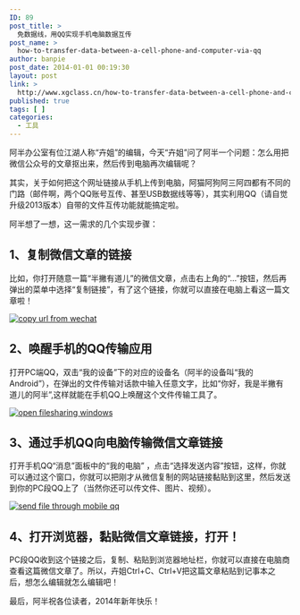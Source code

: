 ```yaml
---
ID: 89
post_title: >
  免数据线，用QQ实现手机电脑数据互传
post_name: >
  how-to-transfer-data-between-a-cell-phone-and-computer-via-qq
author: banpie
post_date: 2014-01-01 00:19:30
layout: post
link: >
  http://www.xgclass.cn/how-to-transfer-data-between-a-cell-phone-and-computer-via-qq/
published: true
tags: [ ]
categories:
  - 工具
---
```

阿半办公室有位江湖人称“卉姐”的编辑，今天“卉姐”问了阿半一个问题：怎么用把微信公众号的文章抠出来，然后传到电脑再次编辑呢？

其实，关于如何把这个网址链接从手机上传到电脑，阿猫阿狗阿三阿四都有不同的门路（邮件啊，两个QQ账号互传、甚至USB数据线等等），其实利用QQ（请自觉升级2013版本）自带的文件互传功能就能搞定啦。

阿半想了一想，这一需求的几个实现步骤：

## 1、复制微信文章的链接

比如，你打开随意一篇“半撇有道儿”的微信文章，点击右上角的“…”按钮，然后再弹出的菜单中选择“复制链接”，有了这个链接，你就可以直接在电脑上看这一篇文章啦！

[![copy url from wechat][1]][1]

## 2、唤醒手机的QQ传输应用

打开PC端QQ，双击“我的设备”下的对应的设备名（阿半的设备叫“我的Android”），在弹出的文件传输对话款中输入任意文字，比如“你好，我是半撇有道儿的阿半”,这样就能在手机QQ上唤醒这个文件传输工具了。

[![open filesharing windows][2]][2]

## 3、通过手机QQ向电脑传输微信文章链接

打开手机QQ“消息”面板中的“我的电脑” ，点击“选择发送内容”按钮，这样，你就可以通过这个窗口，你就可以把刚才从微信复制的网站链接黏贴到这里，然后发送到你的PC段QQ上了（当然你还可以传文件、图片、视频）。

[![send file through mobile qq][3]][3]

## 4、打开浏览器，黏贴微信文章链接，打开！

PC段QQ收到这个链接之后，复制、粘贴到浏览器地址栏，你就可以直接在电脑商查看这篇微信文章了。所以，卉姐Ctrl+C、Ctrl+V把这篇文章粘贴到记事本之后，想怎么编辑就怎么编辑吧！

最后，阿半祝各位读者，2014年新年快乐！

 [1]: http://www.xgclass.cn/wp-content/uploads/2018/11/copy-url-from-wechat.png
 [2]: http://7arnhx.com1.z0.glb.clouddn.com/wp-content/uploads/2013/12/open-filesharing-windows.jpg
 [3]: http://7arnhx.com1.z0.glb.clouddn.com/wp-content/uploads/2014/01/send-file-through-mobile-qq.png